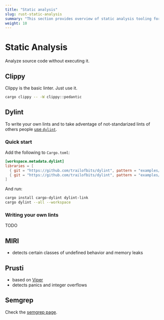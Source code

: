```yaml
---
title: "Static analysis"
slug: rust-static-analysis
summary: "This section provides overview of static analysis tooling for Rust"
weight: 10
---
```


# Static Analysis

Analyze source code without executing it.

## Clippy

Clippy is the basic linter. Just use it.

```sh
cargo clippy -- -W clippy::pedantic
```

## Dylint

To write your own lints and to take adventage of not-standarized lints of others people [use `dylint`](https://github.com/trailofbits/dylint/).

### Quick start

Add the following to `Cargo.toml`:
```toml
[workspace.metadata.dylint]
libraries = [
  { git = "https://github.com/trailofbits/dylint", pattern = "examples/general/*" },
  { git = "https://github.com/trailofbits/dylint", pattern = "examples/supplementary/*" },
]
```

And run:
```sh
cargo install cargo-dylint dylint-link
cargo dylint --all --workspace
```

### Writing your own lints

TODO

## MIRI
* detects certain classes of undefined behavior and memory leaks

## Prusti
* based on [Viper](https://www.pm.inf.ethz.ch/research/viper.html)
* detects panics and integer overflows

## Semgrep

Check the [semgrep page](/docs/static-analysis/semgrep/).
